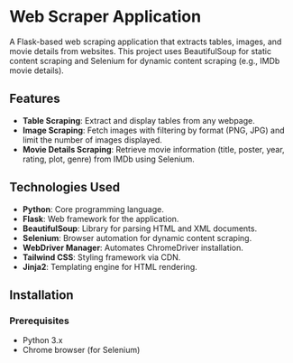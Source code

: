 # Web Scraper Application

A Flask-based web scraping application that extracts tables, images, and movie details from websites. This project uses BeautifulSoup for static content scraping and Selenium for dynamic content scraping (e.g., IMDb movie details).

## Features
- **Table Scraping**: Extract and display tables from any webpage.
- **Image Scraping**: Fetch images with filtering by format (PNG, JPG) and limit the number of images displayed.
- **Movie Details Scraping**: Retrieve movie information (title, poster, year, rating, plot, genre) from IMDb using Selenium.

## Technologies Used
- **Python**: Core programming language.
- **Flask**: Web framework for the application.
- **BeautifulSoup**: Library for parsing HTML and XML documents.
- **Selenium**: Browser automation for dynamic content scraping.
- **WebDriver Manager**: Automates ChromeDriver installation.
- **Tailwind CSS**: Styling framework via CDN.
- **Jinja2**: Templating engine for HTML rendering.


## Installation

### Prerequisites
- Python 3.x
- Chrome browser (for Selenium)


